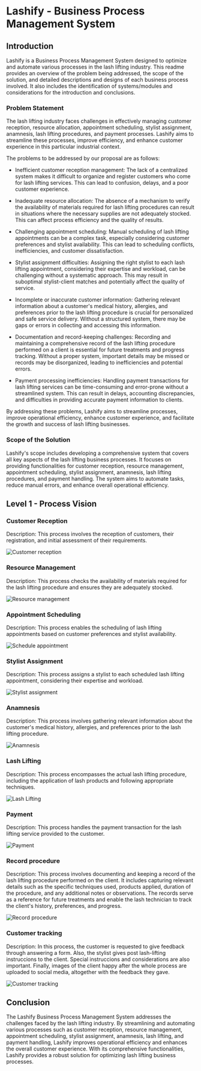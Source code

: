 # Lashify - Business Process Management System
## Introduction

Lashify is a Business Process Management System designed to optimize and automate various processes in the lash lifting industry. This readme provides an overview of the problem being addressed, the scope of the solution, and detailed descriptions and designs of each business process involved. It also includes the identification of systems/modules and considerations for the introduction and conclusions.

### Problem Statement

The lash lifting industry faces challenges in effectively managing customer reception, resource allocation, appointment scheduling, stylist assignment, anamnesis, lash lifting procedures, and payment processes. Lashify aims to streamline these processes, improve efficiency, and enhance customer experience in this particular industrial context.

The problems to be addressed by our proposal are as follows:

- Inefficient customer reception management: The lack of a centralized system makes it difficult to organize and register customers who come for lash lifting services. This can lead to confusion, delays, and a poor customer experience.

- Inadequate resource allocation: The absence of a mechanism to verify the availability of materials required for lash lifting procedures can result in situations where the necessary supplies are not adequately stocked. This can affect process efficiency and the quality of results.

- Challenging appointment scheduling: Manual scheduling of lash lifting appointments can be a complex task, especially considering customer preferences and stylist availability. This can lead to scheduling conflicts, inefficiencies, and customer dissatisfaction.

- Stylist assignment difficulties: Assigning the right stylist to each lash lifting appointment, considering their expertise and workload, can be challenging without a systematic approach. This may result in suboptimal stylist-client matches and potentially affect the quality of service.

- Incomplete or inaccurate customer information: Gathering relevant information about a customer's medical history, allergies, and preferences prior to the lash lifting procedure is crucial for personalized and safe service delivery. Without a structured system, there may be gaps or errors in collecting and accessing this information.

- Documentation and record-keeping challenges: Recording and maintaining a comprehensive record of the lash lifting procedure performed on a client is essential for future treatments and progress tracking. Without a proper system, important details may be missed or records may be disorganized, leading to inefficiencies and potential errors.

- Payment processing inefficiencies: Handling payment transactions for lash lifting services can be time-consuming and error-prone without a streamlined system. This can result in delays, accounting discrepancies, and difficulties in providing accurate payment information to clients.

By addressing these problems, Lashify aims to streamline processes, improve operational efficiency, enhance customer experience, and facilitate the growth and success of lash lifting businesses.

### Scope of the Solution

Lashify's scope includes developing a comprehensive system that covers all key aspects of the lash lifting business processes. It focuses on providing functionalities for customer reception, resource management, appointment scheduling, stylist assignment, anamnesis, lash lifting procedures, and payment handling. The system aims to automate tasks, reduce manual errors, and enhance overall operational efficiency.

## Level 1 - Process Vision

### Customer Reception

Description: This process involves the reception of customers, their registration, and initial assessment of their requirements.

![Customer reception](https://github.com/tomassar/Lashify/assets/71415654/b0147737-fd4e-412e-96e4-a6d768d22b0c)

### Resource Management

Description: This process checks the availability of materials required for the lash lifting procedure and ensures they are adequately stocked.

![Resource management](https://github.com/tomassar/Lashify/assets/71415654/46229a24-13cf-4de1-b7cb-72fcbedf17a0)

### Appointment Scheduling

Description: This process enables the scheduling of lash lifting appointments based on customer preferences and stylist availability.

![Schedule appointment](https://github.com/tomassar/Lashify/assets/71415654/e0b37582-75ef-4da1-ba6b-3676aef63943)

### Stylist Assignment

Description: This process assigns a stylist to each scheduled lash lifting appointment, considering their expertise and workload.

![Stylist assignment](https://github.com/tomassar/Lashify/assets/71415654/3eb86e5c-2394-437f-a8f6-d07d2ffd638f)

### Anamnesis

Description: This process involves gathering relevant information about the customer's medical history, allergies, and preferences prior to the lash lifting procedure.

![Anamnesis](https://github.com/tomassar/Lashify/assets/71415654/7b6ed057-0be0-4062-a8d6-c00c5c664131)

### Lash Lifting

Description: This process encompasses the actual lash lifting procedure, including the application of lash products and following appropriate techniques.

![Lash Lifting](https://github.com/tomassar/Lashify/assets/71415654/4a425bbd-1e5d-49e3-9a79-e9ad45e36ced)

### Payment

Description: This process handles the payment transaction for the lash lifting service provided to the customer.

![Payment](https://github.com/tomassar/Lashify/assets/71415654/9da6e592-614d-40db-a863-74a26c2c7193)

### Record procedure

Description: This process involves documenting and keeping a record of the lash lifting procedure performed on the client. It includes capturing relevant details such as the specific techniques used, products applied, duration of the procedure, and any additional notes or observations. The records serve as a reference for future treatments and enable the lash technician to track the client's history, preferences, and progress. 

![Record procedure](https://github.com/tomassar/Lashify/assets/71415654/a6400f80-9fbb-4fc6-8d28-1c0ed0baede1)

### Customer tracking

Description: In this process, the customer is requested to give feedback through answering a form. Also, the stylist gives post lash-lifting instruccions to the client. Special instruccions and considerations are also important. Finally, images of the client happy after the whole process are uploaded to social media, altogether with the feedback they gave.

![Customer tracking](https://github.com/tomassar/Lashify/assets/71415654/3822aed5-451f-4250-a463-684d98992b87)

## Conclusion

The Lashify Business Process Management System addresses the challenges faced by the lash lifting industry. By streamlining and automating various processes such as customer reception, resource management, appointment scheduling, stylist assignment, anamnesis, lash lifting, and payment handling, Lashify improves operational efficiency and enhances the overall customer experience. With its comprehensive functionalities, Lashify provides a robust solution for optimizing lash lifting business processes.
